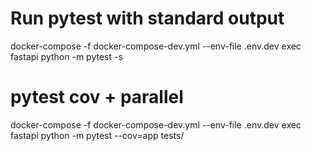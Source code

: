 # Run pytest with standard output
docker-compose -f docker-compose-dev.yml --env-file .env.dev exec fastapi python -m pytest -s

# pytest cov + parallel
docker-compose -f docker-compose-dev.yml --env-file .env.dev exec fastapi python -m pytest --cov=app tests/
